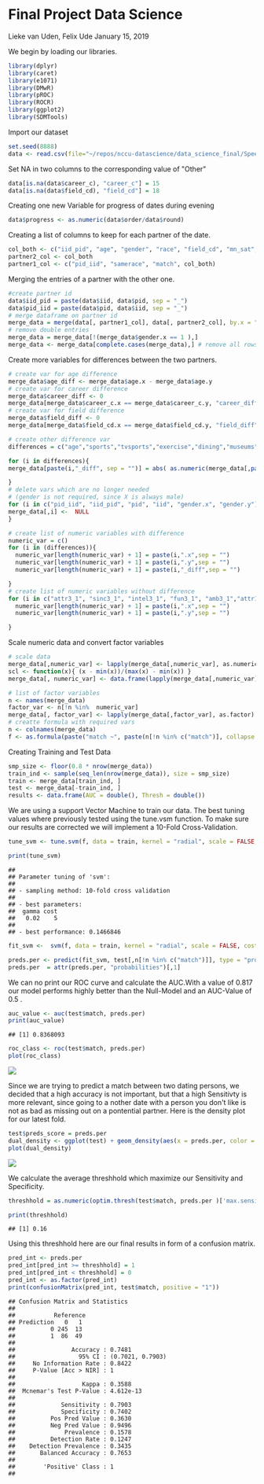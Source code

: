 Final Project Data Science
================
Lieke van Uden, Felix Ude
January 15, 2019

We begin by loading our libraries.

``` r
library(dplyr) 
library(caret)
library(e1071)
library(DMwR)
library(pROC)
library(ROCR)
library(ggplot2)
library(SDMTools)
```

Import our dataset

``` r
set.seed(8888)
data <- read.csv(file="~/repos/nccu-datascience/data_science_final/Speed_Dating_Data.csv", header = TRUE, sep = ",") 
```

Set NA in two columns to the corresponding value of "Other"

``` r
data[is.na(data$career_c), "career_c"] = 15 
data[is.na(data$field_cd), "field_cd"] = 18 
```

Creating one new Variable for progress of dates during evening

``` r
data$progress <- as.numeric(data$order/data$round)
```

Creating a list of columns to keep for each partner of the date.

``` r
col_both <- c("iid_pid", "age", "gender", "race", "field_cd", "mn_sat", "imprace", "imprelig", "income", "goal", "date","go_out", "career_c", "exphappy", "attr3_1", "sinc3_1", "intel3_1", "fun3_1", "amb3_1", "progress", "sports","tvsports", "exercise", "dining", "museums", "art", "hiking", "gaming", "clubbing", "reading", "tv", "theater","movies", "concerts", "music", "shopping", "yoga", "attr1_1", "sinc1_1", "intel1_1", "fun1_1", "amb1_1","attr5_1", "sinc5_1", "intel5_1", "fun5_1", "amb5_1", "attr", "sinc","intel", "fun", "amb", "like" )
partner2_col <- col_both
partner1_col <- c("pid_iid", "samerace", "match", col_both) 
```

Merging the entries of a partner with the other one.

``` r
#create partner id
data$iid_pid = paste(data$iid, data$pid, sep = "_") 
data$pid_iid = paste(data$pid, data$iid, sep = "_") 
# merge dataframe on partner id
merge_data = merge(data[, partner1_col], data[, partner2_col], by.x = "pid_iid", by.y = "iid_pid") 
# remove double entries
merge_data = merge_data[!(merge_data$gender.x == 1 ),] 
merge_data <- merge_data[complete.cases(merge_data),] # remove all rows with NA
```

Create more variables for differences between the two partners.

``` r
# create var for age difference
merge_data$age_diff <- merge_data$age.x - merge_data$age.y 
# create var for career difference
merge_data$career_diff <- 0 
merge_data[merge_data$career_c.x == merge_data$career_c.y, "career_diff"] = 1 
# create var for field difference
merge_data$field_diff <- 0 
merge_data[merge_data$field_cd.x == merge_data$field_cd.y, "field_diff"] = 1 

# create other difference var
differences = c("age","sports","tvsports","exercise","dining","museums","art","hiking","gaming","clubbing","reading","theater","movies","concerts","music","shopping","yoga","tv", "mn_sat", "imprace", "imprelig", "income", "exphappy")

for (i in differences){
merge_data[paste(i,"_diff", sep = "")] = abs( as.numeric(merge_data[,paste(i,".x",sep = "")]) - as.numeric(merge_data[,paste(i,".y",sep = "")])  )

}
# delete vars which are no longer needed
# (gender is not required, since X is always male)
for (i in c("pid_iid", "iid_pid", "pid", "iid", "gender.x", "gender.y")){
merge_data[,i] <-  NULL
}
```

``` r
# create list of numeric variables with difference
numeric_var = c()
for (i in (differences)){
  numeric_var[length(numeric_var) + 1] = paste(i,".x",sep = "")
  numeric_var[length(numeric_var) + 1] = paste(i,".y",sep = "")
  numeric_var[length(numeric_var) + 1] = paste(i,"_diff",sep = "")

}
# create list of numeric variables without difference
for (i in c("attr3_1", "sinc3_1", "intel3_1", "fun3_1", "amb3_1","attr1_1", "sinc1_1", "intel1_1", "fun1_1", "amb1_1", "attr5_1", "sinc5_1", "intel5_1", "fun5_1", "amb5_1", "progress",  "attr", "sinc", "intel", "fun", "amb", "like")){
  numeric_var[length(numeric_var) + 1] = paste(i,".x",sep = "")
  numeric_var[length(numeric_var) + 1] = paste(i,".y",sep = "")

}
```

Scale numeric data and convert factor variables

``` r
# scale data
merge_data[,numeric_var] <- lapply(merge_data[,numeric_var], as.numeric)
scl <- function(x){ (x - min(x))/(max(x) - min(x)) }
merge_data[, numeric_var] <- data.frame(lapply(merge_data[,numeric_var], scl)) 

# list of factor variables
n <- names(merge_data) 
factor_var <- n[!n %in%  numeric_var]
merge_data[, factor_var] <- lapply(merge_data[,factor_var], as.factor)
# creatte formula with required vars
n <- colnames(merge_data) 
f <- as.formula(paste("match ~", paste(n[!n %in% c("match")], collapse = " + "))) 
```

Creating Training and Test Data

``` r
smp_size <- floor(0.8 * nrow(merge_data))
train_ind <- sample(seq_len(nrow(merge_data)), size = smp_size)
train <- merge_data[train_ind, ]
test <- merge_data[-train_ind, ]
results <- data.frame(AUC = double(), Thresh = double())
```

We are using a support Vector Machine to train our data. The best tuning values where previously tested using the tune.vsm function. To make sure our results are corrected we will implement a 10-Fold Cross-Validation.

``` r
tune_svm <- tune.svm(f, data = train, kernel = "radial", scale = FALSE, cost = seq(5,70, by = 10), gamma = seq(0.01, 0.02, by = 0.001))

print(tune_svm)
```

    ## 
    ## Parameter tuning of 'svm':
    ## 
    ## - sampling method: 10-fold cross validation 
    ## 
    ## - best parameters:
    ##  gamma cost
    ##   0.02    5
    ## 
    ## - best performance: 0.1466846

``` r
fit_svm <-  svm(f, data = train, kernel = "radial", scale = FALSE, cost = tune_svm$best.parameters["cost"], gamma = tune_svm$best.parameters["gamma"],  probability = TRUE)

preds.per <- predict(fit_svm, test[,n[!n %in% c("match")]], type = "prob", probability = TRUE)
preds.per  = attr(preds.per, "probabilities")[,1]
```

We can no print our ROC curve and calculate the AUC.With a value of 0.817 our model performs highly better than the Null-Model and an AUC-Value of 0.5 .

``` r
auc_value <- auc(test$match, preds.per)
print(auc_value)
```

    ## [1] 0.8368093

``` r
roc_class <- roc(test$match, preds.per)
plot(roc_class)
```

![](final_project_files/figure-markdown_github/unnamed-chunk-10-1.png)

Since we are trying to predict a match between two dating persons, we decided that a high accuracy is not important, but that a high Sensitivty is more relevant, since going to a nother date with a person you don't like is not as bad as missing out on a pontential partner. Here is the density plot for our latest fold.

``` r
test$preds_score = preds.per
dual_density <- ggplot(test) + geom_density(aes(x = preds.per, color = match))
plot(dual_density)
```

![](final_project_files/figure-markdown_github/unnamed-chunk-11-1.png)

We calculate the average threshhold which maximize our Sensitivity and Specificity.

``` r
threshhold = as.numeric(optim.thresh(test$match, preds.per )['max.sensitivity+specificity'])

print(threshhold)
```

    ## [1] 0.16

Using this threshhold here are our final results in form of a confusion matrix.

``` r
pred_int <- preds.per
pred_int[pred_int >= threshhold] = 1
pred_int[pred_int < threshhold] = 0
pred_int <- as.factor(pred_int)
print(confusionMatrix(pred_int, test$match, positive = "1"))
```

    ## Confusion Matrix and Statistics
    ## 
    ##           Reference
    ## Prediction   0   1
    ##          0 245  13
    ##          1  86  49
    ##                                           
    ##                Accuracy : 0.7481          
    ##                  95% CI : (0.7021, 0.7903)
    ##     No Information Rate : 0.8422          
    ##     P-Value [Acc > NIR] : 1               
    ##                                           
    ##                   Kappa : 0.3588          
    ##  Mcnemar's Test P-Value : 4.612e-13       
    ##                                           
    ##             Sensitivity : 0.7903          
    ##             Specificity : 0.7402          
    ##          Pos Pred Value : 0.3630          
    ##          Neg Pred Value : 0.9496          
    ##              Prevalence : 0.1578          
    ##          Detection Rate : 0.1247          
    ##    Detection Prevalence : 0.3435          
    ##       Balanced Accuracy : 0.7653          
    ##                                           
    ##        'Positive' Class : 1               
    ##
